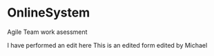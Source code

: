 # OnlineSystem
Agile Team work asessment

I have performed an edit here 
This is an edited form
edited by Michael
